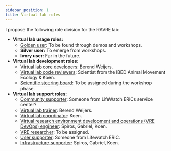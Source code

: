 ```yaml
---
sidebar_position: 1
title: Virtual lab roles
---
```

I propose the following role division for the RAVRE lab:

* **Virtual lab usage roles:**
  * [Golden user](../../Virtual_lab_roles/Golden_user): To be found through demos and workshops.
  * **Silver user:** To emerge from workshops.
  * **Ivory user:** Far in the future.
* **Virtual lab development roles:**
  * [Virtual lab core developers](../../Virtual_lab_roles/Core_developer): Berend Weijers.
  * [Virtual lab code reviewers](../../Virtual_lab_roles/Reviewer): Scientist from the IBED Animal Movement Ecology & Koen.
  * [Scientific steering board](../../Virtual_lab_roles/Steering_board): To be assigned during the workshop phase.
* **Virtual lab support roles:**
  * [Community supporter](../../Virtual_lab_roles/Community_supporter): Someone from LifeWatch ERICs service center?
  * [Virtual lab trainer](../../Virtual_lab_roles/Trainer): Berend Weijers.
  * [Virtual lab coordinator](../../Virtual_lab_roles/Coordinator): Koen.
  * [Virtual research environment development and operations (VRE DevOps) engineer](../../Virtual_lab_roles/DevOps): Spiros, Gabriel, Koen.
  * [VRE researcher](../../Virtual_lab_roles/VRE_researcher): To be assigned.
  * [User supporter](../../Virtual_lab_roles/User_supporter): Someone from Lifewatch ERIC.
  * [Infrastructure supporter](../../Virtual_lab_roles/Infrastructure_supporter): Spiros, Gabriel, Koen.